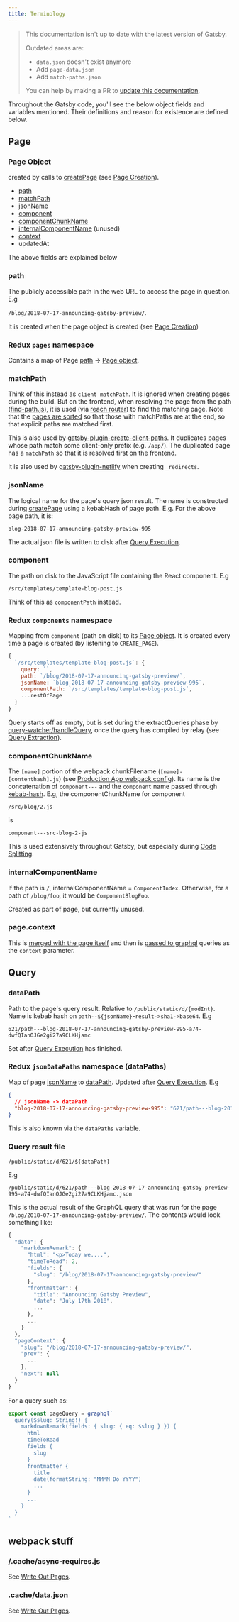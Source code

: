 ```yaml
---
title: Terminology
---
```


> This documentation isn't up to date with the latest version of Gatsby.
>
> Outdated areas are:
>
> - `data.json` doesn't exist anymore
> - Add `page-data.json`
> - Add `match-paths.json`
>
> You can help by making a PR to [update this documentation](https://github.com/gatsbyjs/gatsby/issues/14228).

Throughout the Gatsby code, you'll see the below object fields and variables mentioned. Their definitions and reason for existence are defined below.

## Page

### Page Object

created by calls to [createPage](/docs/actions/#createPage) (see [Page Creation](/docs/page-creation)).

- [path](#path)
- [matchPath](#matchpath)
- [jsonName](#jsonname)
- [component](#component)
- [componentChunkName](#componentchunkname)
- [internalComponentName](#internalcomponentname) (unused)
- [context](#pagecontext)
- updatedAt

The above fields are explained below

### path

The publicly accessible path in the web URL to access the page in question. E.g

`/blog/2018-07-17-announcing-gatsby-preview/`.

It is created when the page object is created (see [Page Creation](/docs/page-creation/))

### Redux `pages` namespace

Contains a map of Page [path](#path) -> [Page object](#page-object).

### matchPath

Think of this instead as `client matchPath`. It is ignored when creating pages during the build. But on the frontend, when resolving the page from the path ([find-path.js]()), it is used (via [reach router](https://github.com/reach/router/blob/master/src/lib/utils.js)) to find the matching page. Note that the [pages are sorted](https://github.com/gatsbyjs/gatsby/blob/master/packages/gatsby/src/internal-plugins/query-runner/pages-writer.js#L38) so that those with matchPaths are at the end, so that explicit paths are matched first.

This is also used by [gatsby-plugin-create-client-paths](/packages/gatsby-plugin-create-client-paths/?=client). It duplicates pages whose path match some client-only prefix (e.g. `/app/`). The duplicated page has a `matchPath` so that it is resolved first on the frontend.

It is also used by [gatsby-plugin-netlify](/packages/gatsby-plugin-netlify/?=netlify) when creating `_redirects`.

### jsonName

The logical name for the page's query json result. The name is constructed during [createPage](https://github.com/gatsbyjs/gatsby/blob/master/packages/gatsby/src/redux/actions.js#L229) using a kebabHash of page path. E.g. For the above page path, it is:

`blog-2018-07-17-announcing-gatsby-preview-995`

The actual json file is written to disk after [Query Execution](/docs/query-execution/#save-query-results-to-redux-and-disk/).

### component

The path on disk to the JavaScript file containing the React component. E.g

`/src/templates/template-blog-post.js`

Think of this as `componentPath` instead.

### Redux `components` namespace

Mapping from `component` (path on disk) to its [Page object](#page-object). It is created every time a page is created (by listening to `CREATE_PAGE`).

```javascript
{
  `/src/templates/template-blog-post.js`: {
    query: ``,
    path: `/blog/2018-07-17-announcing-gatsby-preview/`,
    jsonName: `blog-2018-07-17-announcing-gatsby-preview-995`,
    componentPath: `/src/templates/template-blog-post.js`,
    ...restOfPage
  }
}
```

Query starts off as empty, but is set during the extractQueries phase by [query-watcher/handleQuery](https://github.com/gatsbyjs/gatsby/blob/master/packages/gatsby/src/internal-plugins/query-runner/query-watcher.js#L68), once the query has compiled by relay (see [Query Extraction](/docs/query-extraction/)).

### componentChunkName

The `[name]` portion of the webpack chunkFilename (`[name]-[contenthash].js`) (see [Production App webpack config](/docs/production-app/#webpack-config)). Its name is the concatenation of `component---` and the `component` name passed through [kebab-hash](https://www.npmjs.com/package/kebab-hash). E.g, the componentChunkName for component

`/src/blog/2.js`

is

`component---src-blog-2-js`

This is used extensively throughout Gatsby, but especially during [Code Splitting](/docs/how-code-splitting-works/).

### internalComponentName

If the path is `/`, internalComponentName = `ComponentIndex`. Otherwise, for a path of `/blog/foo`, it would be `ComponentBlogFoo`.

Created as part of page, but currently unused.

### page.context

This is [merged with the page itself](https://github.com/gatsbyjs/gatsby/blob/master/packages/gatsby/src/query/query-runner.ts#L79) and then is [passed to graphql](https://github.com/gatsbyjs/gatsby/blob/master/packages/gatsby/src/query/query-runner.ts#L36) queries as the `context` parameter.

## Query

### dataPath

Path to the page's query result. Relative to `/public/static/d/{modInt}`. Name is kebab hash on `path--${jsonName}`-`result->sha1->base64`. E.g

`621/path---blog-2018-07-17-announcing-gatsby-preview-995-a74-dwfQIanOJGe2gi27a9CLKHjamc`

Set after [Query Execution](/docs/query-execution/#save-query-results-to-redux-and-disk) has finished.

### Redux `jsonDataPaths` namespace (dataPaths)

Map of page [jsonName](#jsonname) to [dataPath](#datapath). Updated after [Query Execution](/docs/query-execution/#save-query-results-to-redux-and-disk). E.g

```json
{
  // jsonName -> dataPath
  "blog-2018-07-17-announcing-gatsby-preview-995": "621/path---blog-2018-07-17-announcing-gatsby-preview-995-a74-dwfQIanOJGe2gi27a9CLKHjamc"
}
```

This is also known via the `dataPaths` variable.

### Query result file

`/public/static/d/621/${dataPath}`

E.g

`/public/static/d/621/path---blog-2018-07-17-announcing-gatsby-preview-995-a74-dwfQIanOJGe2gi27a9CLKHjamc.json`

This is the actual result of the GraphQL query that was run for the page `/blog/2018-07-17-announcing-gatsby-preview/`. The contents would look something like:

```javascript
{
  "data": {
    "markdownRemark": {
      "html": "<p>Today we....",
      "timeToRead": 2,
      "fields": {
        "slug": "/blog/2018-07-17-announcing-gatsby-preview/"
      },
      "frontmatter": {
        "title": "Announcing Gatsby Preview",
        "date": "July 17th 2018",
        ...
      },
      ...
    }
  },
  "pageContext": {
    "slug": "/blog/2018-07-17-announcing-gatsby-preview/",
    "prev": {
      ...
    },
    "next": null
  }
}
```

For a query such as:

```javascript
export const pageQuery = graphql`
  query($slug: String!) {
    markdownRemark(fields: { slug: { eq: $slug } }) {
      html
      timeToRead
      fields {
        slug
      }
      frontmatter {
        title
        date(formatString: "MMMM Do YYYY")
        ...
      }
      ...
    }
  }
`
```

## webpack stuff

### /.cache/async-requires.js

See [Write Out Pages](/docs/write-pages/).

### .cache/data.json

See [Write Out Pages](/docs/write-pages/).
